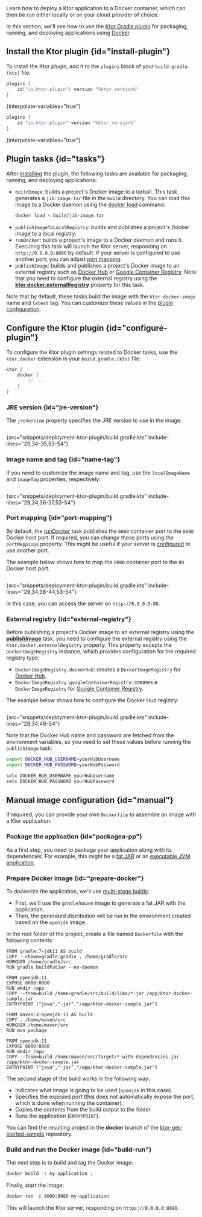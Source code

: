 [//]: # (title: Docker)

<show-structure for="chapter" depth="2"/>

<tldr>
<var name="example_name" value="deployment-ktor-plugin"/>
<include from="lib.topic" element-id="download_example"/>
</tldr>

<link-summary>
Learn how to deploy a Ktor application to a Docker container, which can then be run either locally or on your cloud provider of choice.
</link-summary>

In this section, we'll see how to use the [Ktor Gradle plugin](https://github.com/ktorio/ktor-build-plugins) for packaging, running, and deploying applications using [Docker](https://www.docker.com).



## Install the Ktor plugin {id="install-plugin"}

To install the Ktor plugin, add it to the `plugins` block of your `build.gradle.(kts)` file:

<tabs group="languages">
<tab title="Gradle (Kotlin)" group-key="kotlin">

```kotlin
plugins {
    id("io.ktor.plugin") version "%ktor_version%"
}
```
{interpolate-variables="true"}

</tab>
<tab title="Gradle (Groovy)" group-key="groovy">

```groovy
plugins {
    id "io.ktor.plugin" version "%ktor_version%"
}
```
{interpolate-variables="true"}

</tab>
</tabs>


## Plugin tasks {id="tasks"}

After [installing](#install-plugin) the plugin, the following tasks are available for packaging, running, and deploying applications:

- `buildImage`: builds a project's Docker image to a tarball. This task generates a `jib-image.tar` file in the `build` directory. You can load this image to a Docker daemon using the [docker load](https://docs.docker.com/engine/reference/commandline/load/) command:
   ```Bash
   docker load < build/jib-image.tar
   ```
- `publishImageToLocalRegistry`: builds and publishes a project's Docker image to a local registry.
- `runDocker`: builds a project's image to a Docker daemon and runs it. Executing this task will launch the Ktor server, responding on `http://0.0.0.0:8080` by default. If your server is configured to use another port, you can adjust [port mapping](#port-mapping).
- `publishImage`: builds and publishes a project's Docker image to an external registry such as [Docker Hub](https://hub.docker.com/) or [Google Container Registry](https://cloud.google.com/container-registry). Note that you need to configure the external registry using the **[ktor.docker.externalRegistry](#external-registry)** property for this task.

Note that by default, these tasks build the image with the `ktor-docker-image` name and `latest` tag. 
You can customize these values in the [plugin configuration](#name-tag).

## Configure the Ktor plugin {id="configure-plugin"}

To configure the Ktor plugin settings related to Docker tasks, use the `ktor.docker` extension in your `build.gradle.(kts)` file:

```kotlin
ktor {
    docker {
        // ...
    }
}
```

### JRE version {id="jre-version"}

The `jreVersion` property specifies the JRE version to use in the image:

```kotlin
```
{src="snippets/deployment-ktor-plugin/build.gradle.kts" include-lines="29,34-35,53-54"}

### Image name and tag {id="name-tag"}

If you need to customize the image name and tag, use the `localImageName` and `imageTag` properties, respectively:

```kotlin
```
{src="snippets/deployment-ktor-plugin/build.gradle.kts" include-lines="29,34,36-37,53-54"}

### Port mapping {id="port-mapping"}

By default, the [runDocker](#tasks) task publishes the `8080` container port to the `8080` Docker host port.
If required, you can change these ports using the `portMappings` property.
This might be useful if your server is [configured](Configurations.topic#predefined-properties) to use another port. 

The example below shows how to map the `8080` container port to the `80` Docker host port.

```kotlin
```
{src="snippets/deployment-ktor-plugin/build.gradle.kts" include-lines="29,34,38-44,53-54"}

In this case, you can access the server on `http://0.0.0.0:80`.


### External registry {id="external-registry"}

Before publishing a project's Docker image to an external registry using the **[publishImage](#tasks)** task, you need to configure the external registry using the `ktor.docker.externalRegistry` property. This property accepts the `DockerImageRegistry` instance, which provides configuration for the required registry type:

- `DockerImageRegistry.dockerHub`: creates a `DockerImageRegistry` for [Docker Hub](https://hub.docker.com/).
- `DockerImageRegistry.googleContainerRegistry`: creates a `DockerImageRegistry` for [Google Container Registry](https://cloud.google.com/container-registry).

The example below shows how to configure the Docker Hub registry:

```kotlin
```
{src="snippets/deployment-ktor-plugin/build.gradle.kts" include-lines="29,34,46-54"}

Note that the Docker Hub name and password are fetched from the environment variables, so you need to set these values before running the `publishImage` task:

<tabs group="os">
<tab title="Linux/macOS" group-key="unix">

```Bash
export DOCKER_HUB_USERNAME=yourHubUsername
export DOCKER_HUB_PASSWORD=yourHubPassword
```

</tab>
<tab title="Windows" group-key="windows">

```Bash
setx DOCKER_HUB_USERNAME yourHubUsername
setx DOCKER_HUB_PASSWORD yourHubPassword
```

</tab>
</tabs>


## Manual image configuration {id="manual"}

If required, you can provide your own `Dockerfile` to assemble an image with a Ktor application.

### Package the application {id="packagea-pp"}
As a first step, you need to package your application along with its dependencies. 
For example, this might be a [fat JAR](fatjar.md) or an [executable JVM application](gradle-application-plugin.md).


### Prepare Docker image {id="prepare-docker"}

To dockerize the application, we'll use [multi-stage builds](https://docs.docker.com/develop/develop-images/multistage-build/):
- First, we'll use the `gradle`/`maven` image to generate a fat JAR with the application.
- Then, the generated distribution will be run in the environment created based on the `openjdk` image.

In the root folder of the project, create a file named `Dockerfile` with the following contents:

<tabs group="languages">
<tab title="Gradle" group-key="kotlin">

```Docker
FROM gradle:7-jdk11 AS build
COPY --chown=gradle:gradle . /home/gradle/src
WORKDIR /home/gradle/src
RUN gradle buildFatJar --no-daemon

FROM openjdk:11
EXPOSE 8080:8080
RUN mkdir /app
COPY --from=build /home/gradle/src/build/libs/*.jar /app/ktor-docker-sample.jar
ENTRYPOINT ["java","-jar","/app/ktor-docker-sample.jar"]
```

</tab>
<tab title="Maven" group-key="maven">

```Docker
FROM maven:3-openjdk-11 AS build
COPY . /home/maven/src
WORKDIR /home/maven/src
RUN mvn package

FROM openjdk:11
EXPOSE 8080:8080
RUN mkdir /app
COPY --from=build /home/maven/src/target/*-with-dependencies.jar /app/ktor-docker-sample.jar
ENTRYPOINT ["java","-jar","/app/ktor-docker-sample.jar"]
```

</tab>
</tabs>


The second stage of the build works in the following way:

* Indicates what image is going to be used (`openjdk` in this case).
* Specifies the exposed port (this does not automatically expose the port, which is done when running the container).
* Copies the contents from the build output to the folder.
* Runs the application (`ENTRYPOINT`).


You can find the resulting project in the **docker** branch of the [ktor-get-started-sample](https://github.com/ktorio/ktor-get-started-sample) repository.


### Build and run the Docker image {id="build-run"}

The next step is to build and tag the Docker image:

```bash
docker build -t my-application .
```

Finally, start the image:

```bash
docker run -p 8080:8080 my-application
```

This will launch the Ktor server, responding on `https://0.0.0.0:8080`.

